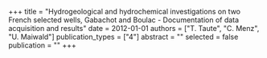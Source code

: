 +++
title = "Hydrogeological and hydrochemical investigations on two French selected wells, Gabachot and Boulac - Documentation of data acquisition and results"
date = 2012-01-01
authors = ["T. Taute", "C. Menz", "U. Maiwald"]
publication_types = ["4"]
abstract = ""
selected = false
publication = ""
+++

